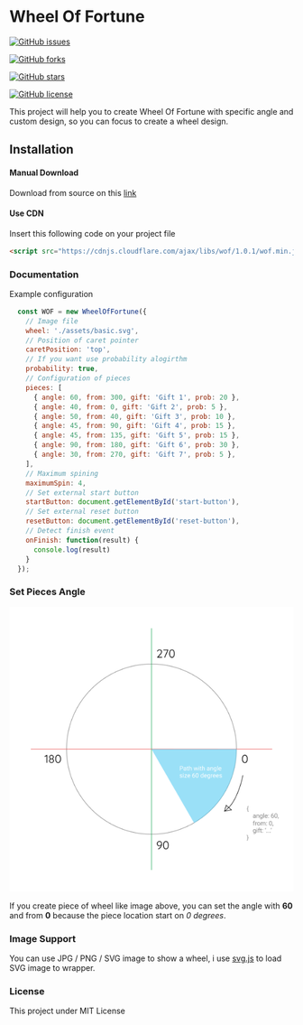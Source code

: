 # Wheel Of Fortune

[![GitHub issues](https://img.shields.io/github/issues/muhibbudins/wheel-of-fortune.svg?style=flat-square)](https://github.com/muhibbudins/wheel-of-fortune/issues)

[![GitHub forks](https://img.shields.io/github/forks/muhibbudins/wheel-of-fortune.svg?style=flat-square)](https://github.com/muhibbudins/wheel-of-fortune/network)

[![GitHub stars](https://img.shields.io/github/stars/muhibbudins/wheel-of-fortune.svg?style=flat-square)](https://github.com/muhibbudins/wheel-of-fortune/stargazers)

[![GitHub license](https://img.shields.io/github/license/muhibbudins/wheel-of-fortune.svg?style=flat-square)](https://github.com/muhibbudins/wheel-of-fortune/blob/master/LICENSE)


This project will help you to create Wheel Of Fortune with specific angle and custom design, so you can focus to create a wheel design.

## Installation

#### Manual Download 

Download from source on this [link](https://github.com/muhibbudins/wheel-of-fortune/tree/master/lib)

#### Use CDN

Insert this following code on your project file

```html
<script src="https://cdnjs.cloudflare.com/ajax/libs/wof/1.0.1/wof.min.js"></script>
```

### Documentation

Example configuration

```js
  const WOF = new WheelOfFortune({
    // Image file
    wheel: './assets/basic.svg',
    // Position of caret pointer
    caretPosition: 'top',
    // If you want use probability alogirthm
    probability: true,
    // Configuration of pieces
    pieces: [
      { angle: 60, from: 300, gift: 'Gift 1', prob: 20 },
      { angle: 40, from: 0, gift: 'Gift 2', prob: 5 },
      { angle: 50, from: 40, gift: 'Gift 3', prob: 10 },
      { angle: 45, from: 90, gift: 'Gift 4', prob: 15 },
      { angle: 45, from: 135, gift: 'Gift 5', prob: 15 },
      { angle: 90, from: 180, gift: 'Gift 6', prob: 30 },
      { angle: 30, from: 270, gift: 'Gift 7', prob: 5 },
    ],
    // Maximum spining
    maximumSpin: 4,
    // Set external start button
    startButton: document.getElementById('start-button'),
    // Set external reset button
    resetButton: document.getElementById('reset-button'),
    // Detect finish event
    onFinish: function(result) {
      console.log(result)
    }
  });
```

### Set Pieces Angle

![Example](example/assets/example.png)

If you create piece of wheel like image above, you can set the angle with **60** and from **0** because the piece location start on *0 degrees*.

### Image Support

You can use JPG / PNG / SVG image to show a wheel, i use [svg.js](http://svgjs.com/) to load SVG image to wrapper.

### License

This project under MIT License